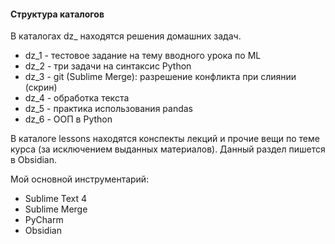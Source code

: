 #### Структура каталогов

В каталогах dz_ находятся решения домашних задач.

 - dz_1 - тестовое задание на тему вводного урока по ML
 - dz_2 - три задачи на синтаксис Python
 - dz_3 - git (Sublime Merge): разрешение конфликта при слиянии (скрин)
 - dz_4 - обработка текста
 - dz_5 - практика использования pandas
 - dz_6 - ООП в Python

В каталоге lessons находятся конспекты лекций и прочие вещи по теме курса (за исключением выданных материалов). Данный раздел пишется в Obsidian.

Мой основной инструментарий:
 - Sublime Text 4
 - Sublime Merge
 - PyCharm
 - Obsidian